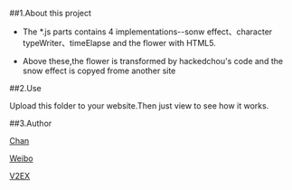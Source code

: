 ##1.About this project
  
* The *.js parts contains 4 implementations--sonw effect、character typeWriter、timeElapse and the flower with HTML5.

* Above these,the flower is transformed by hackedchou's code and the snow effect is copyed frome another site
  
##2.Use

Upload this folder to your website.Then just view to see how it works.


##3.Author

  [Chan](http:www.lan-gui.com)
  
  [Weibo](http://weibo.com/canyuedao)
  
  [V2EX](http://www.v2ex.com/member/xxwd001)